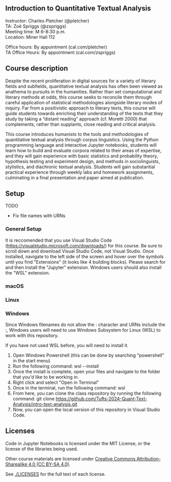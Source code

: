 Introduction to Quantitative Textual Analysis
------

Instructor: Charles Pletcher (@pletcher)\
TA: Zoë Spriggs (@zspriggs)\
Meeting time: M 6-8:30 p.m.\
Location: Miner Hall 112

Office hours: By appointment (cal.com/pletcher)\
TA Office Hours: By appointment (cal.com/zspriggs)


## Course description

Despite the recent proliferation in digital sources for a variety of literary fields and subfields, quantitative textual analysis has often been viewed as anathema to pursuits in the humanities. Rather than set computational and literary methods at odds, this course seeks to reconcile them through careful application of statistical methodologies alongside literary modes of inquiry. Far from a positivistic approach to literary texts, this course will guide students towards enriching their understanding of the texts that they study by taking a “distant reading” approach (cf. Moretti 2000) that complements, rather than supplants, close reading and critical analysis.

This course introduces humanists to the tools and methodologies of quantitative textual analysis through corpus linguistics. Using the Python programming language and interactive Jupyter notebooks, students will learn how to build and evaluate corpora related to their areas of expertise, and they will gain experience with basic statistics and probability theory, hypothesis testing and experiment design, and methods in sociolinguists, stylistics, and diachronic textual analysis. Students will gain substantial practical experience through weekly labs and homework assignments, culminating in a final presentation and paper aimed at publication.


## Setup

TODO

- Fix file names with URNs

### General Setup
It is reccomended that you use Visual Studio Code (https://visualstudio.microsoft.com/downloads/) for this course. Be sure to scroll down and download Visual Studio Code, not Visual Studio. Once installed, navigate to the left side of the screen and hover over the symbols until you find "Extensions" (it looks like 4 building blocks). Please search for and then install the "Jupyter" extension. Windows users should also install the "WSL" extension.


### macOS


### Linux


### Windows
Since Windows filenames do not allow the : character and URNs include the :, Windows users will need to use Windows Subsystem for Linux (WSL) to work with this repository. 

If you have not used WSL before, you will need to install it.

1. Open Windows Powershell (this can be done by searching "powershell" in the start menu)
2. Run the following command: wsl --install
3. Once the install is complete, open your files and navigate to the folder that you'd like to be working in. 
4. Right click and select "Open in Terminal"
5. Once in the terminal, run the following command: wsl
6. From here, you can clone the class repository by running the following command: git clone https://github.com/Tufts-2024-Quant-Text-Analysis/intro-text-analysis.git
7. Now, you can open the local version of this repository in Visual Studio Code. 

## Licenses

Code in Jupyter Notebooks is licensed under the MIT License, or the license of the libraries being used.

Other course materials are licensed under [Creative Commons Attribution-Sharealike 4.0 (CC BY-SA 4.0)](https://creativecommons.org/licenses/by-sa/4.0/).

See [./LICENSES](LICENSES) for the full text of each license.

